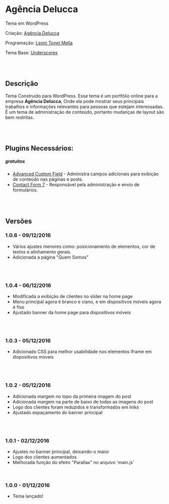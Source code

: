 # Agência Delucca
Tema em WordPress

Criação: [Agência Delucca](http://www.agenciadelucca.com.br)

Programação: [Leoni Tonet Mella](http://leonimella.com)

Tema Base: [Underscores](http://underscores.me)

<br>
<br>

## Descrição

Tema Construído para WordPress. Esse tema é um portfólio online para a empresa __Agência Delucca__, Onde ela pode mostrar seus principais trabalhos e informações relevantes para pessoas que estejam interessadas.
É um tema de administração de conteúdo, portanto mudanças de layout são bem restritas.

<br>
<br>

## Plugins Necessários:
##### gratuitos

* [Advanced Custom Field](https://wordpress.org/plugins/advanced-custom-fields/) - Administra campos adicionais para exibição de conteúdo nas páginas e posts.
* [Contact Form 7](https://wordpress.org/plugins/contact-form-7/) - Responsável pela administração e envio de formulários.

<br>
<br>


## Versões

### 1.0.6 - 09/12/2016
* Vários ajustes menores como: posicionamento de elementos, cor de textos e alinhamento gerais.
* Adicionada a página "Quem Somos"

<br>
<br>

### 1.0.4 - 06/12/2016
* Modificada a exibição de clientes no slider na home page
* Menu principal agora é branco e ciano, e em dispositivos móveis agora é fixo
* Ajustado banner da home page para dispositivos móveis

<br>
<br>

### 1.0.3 - 05/12/2016
* Adicionado CSS para melhor usabilidade nos elementos iframe em dispositivos móveis

<br>
<br>

### 1.0.2 - 05/12/2016
* Adicionada margem no topo da primeira imagem do post
* Adicionada margem na parte de baixo de todas as imagens do post
* Logo dos clientes foram reduzidos e transformados em links
* Ajustado espaçamento do banner principal

<br>
<br>

### 1.0.1 - 02/12/2016
* Ajustes no banner principal, deixando-o maior
* Logo dos clientes aumentados
* Melhorada função do efeito "Parallax" no arquivo 'main.js'

<br>

### 1.0.0 - 01/12/2016
* Tema lançado!

<br>